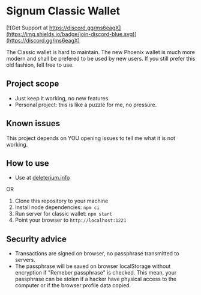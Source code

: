 # Signum Classic Wallet
[![Get Support at https://discord.gg/ms6eagX](https://img.shields.io/badge/join-discord-blue.svg)](https://discord.gg/ms6eagX)

The Classic wallet is hard to maintain.
The new Phoenix wallet is much more modern and shall be prefered to be used by new users.
If you still prefer this old fashion, fell free to use.

## Project scope

- Just keep it working, no new features.
- Personal project: this is like a puzzle for me, no pressure.

## Known issues

This project depends on YOU opening issues to tell me what it is not working.

## How to use

* Use at [deleterium.info](https://deleterium.info/signum-classic-wallet)

OR
1) Clone this repository to your machine
2) Install node dependencies: `npm ci`
3) Run server for classic wallet: `npm start`
4) Point your browser to `http://localhost:1221`

## Security advice
- Transactions are signed on browser, no passphrase transmitted to servers.
- The passphrase will be saved on browser localStorage without encryption if "Remeber passphrase" is checked. This mean, your passphrase can be stolen if a hacker have physical access to the computer or if the browser profile data copied.
